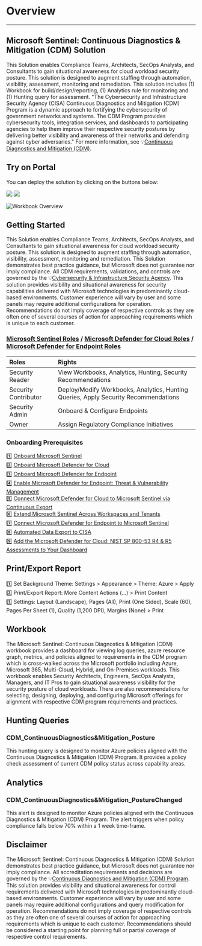 # Overview
---
## Microsoft Sentinel: Continuous Diagnostics & Mitigation (CDM) Solution
This Solution enables Compliance Teams, Architects, SecOps Analysts, and Consultants to gain situational awareness for cloud workload security posture. This solution is designed to augment staffing through automation, visibility, assessment, monitoring and remediation. This solution includes (1) Workbook for build/design/reporting, (1) Analytics rule for monitoring and (1) Hunting query for assessment. "The Cybersecurity and Infrastructure Security Agency (CISA) Continuous Diagnostics and Mitigation (CDM) Program is a dynamic approach to fortifying the cybersecurity of government networks and systems. The CDM Program provides cybersecurity tools, integration services, and dashboards to participating agencies to help them improve their respective security postures by delivering better visibility and awareness of their 
networks and defending against cyber adversaries." For more information, see 💡[Continuous Diagnostics and Mitigation (CDM)](https://www.cisa.gov/cdm).

## Try on Portal
You can deploy the solution by clicking on the buttons below:

<a href="https://portal.azure.com/#create/Microsoft.Template/uri/https%3A%2F%2Fraw.githubusercontent.com%2FAzure%2FAzure-Sentinel%2Fmaster%2FSolutions%2FContinuousDiagnostics&Mitigation%2FPackage%2FmainTemplate.json" target="_blank"><img src="https://aka.ms/deploytoazurebutton"/></a>
<a href="https://portal.azure.us/#create/Microsoft.Template/uri/https%3A%2F%2Fraw.githubusercontent.com%2FAzure%2FAzure-Sentinel%2Fmaster%2FSolutions%2FContinuousDiagnostics&Mitigation%2FPackage%2FmainTemplate.json" target="_blank"><img src="https://aka.ms/deploytoazuregovbutton"/></a>

![Workbook Overview](https://github.com/Azure/Azure-Sentinel/blob/master/Solutions/ContinuousDiagnostics&Mitigation/Workbooks/Images/ContinuousDiagnostics&MitigationBlack.png?raw=true)

## Getting Started
This Solution enables Compliance Teams, Architects, SecOps Analysts, and Consultants to gain situational awareness for cloud workload security posture. This solution is designed to augment staffing through automation, visibility, assessment, monitoring and remediation. This Solution demonstrates best practice guidance, but Microsoft does not guarantee nor imply compliance. All CDM requirements, validations, and controls are governed by the 💡[Cybersecurity & Infrastructure Security Agency](https://www.cisa.gov/cdm). This solution provides visibility and situational awareness for security capabilities delivered with Microsoft technologies in predominantly cloud-based environments. Customer experience will vary by user and some panels may require additional configurations for operation. Recommendations do not imply coverage of respective controls as they are often one of several courses of action for approaching requirements which is unique to each customer.<br>

### [Microsoft Sentinel Roles](https://docs.microsoft.com/azure/sentinel/roles) / [Microsoft Defender for Cloud Roles](https://docs.microsoft.com/azure/defender-for-cloud/permissions#roles-and-allowed-actions) / [Microsoft Defender for Endpoint Roles](https://docs.microsoft.com/microsoft-365/security/defender-endpoint/user-roles)
| <strong> Roles </strong> | <strong> Rights </strong> | 
|:--|:--|
|Security Reader | View Workbooks, Analytics, Hunting, Security Recommendations |
|Security Contributor| Deploy/Modify Workbooks, Analytics, Hunting Queries, Apply Security Recommendations |
|Security Admin| Onboard & Configure Endpoints |
|Owner| Assign Regulatory Compliance Initiatives|

### Onboarding Prerequisites 
1️⃣ [Onboard Microsoft Sentinel](https://docs.microsoft.com/azure/sentinel/quickstart-onboard)<br>
2️⃣ [Onboard Microsoft Defender for Cloud](https://docs.microsoft.com/azure/security-center/security-center-get-started)<br>
3️⃣ [Onboard Microsoft Defender for Endpoint](https://docs.microsoft.com/microsoft-365/security/defender-endpoint/onboard-configure)<br>
4️⃣ [Enable Microsoft Defender for Endpoint: Threat & Vulnerability Management](https://docs.microsoft.com/microsoft-365/security/defender-endpoint/tvm-prerequisites)<br>
5️⃣ [Connect Microsoft Defender for Cloud to Microsoft Sentinel via Continuous Export](https://docs.microsoft.com/azure/security-center/continuous-export)<br>
6️⃣ [Extend Microsoft Sentinel Across Workspaces and Tenants](https://docs.microsoft.com/azure/sentinel/extend-sentinel-across-workspaces-tenants)<br>
7️⃣ [Connect Microsoft Defender for Endpoint to Microsoft Sentinel](https://docs.microsoft.com/azure/sentinel/connect-microsoft-365-defender?tabs=MDE)<br>
8️⃣ [Automated Data Export to CISA](https://docs.microsoft.com/azure/sentinel/connect-microsoft-365-defender?tabs=MDE)<br>
9️⃣ [Add the Microsoft Defender for Cloud: NIST SP 800-53 R4 & R5 Assessments to Your Dashboard](https://docs.microsoft.com/azure/security-center/update-regulatory-compliance-packages#add-a-regulatory-standard-to-your-dashboard)<br>


## Print/Export Report
1️⃣ Set Background Theme: Settings > Appearance > Theme: Azure > Apply<br>
2️⃣ Print/Export Report: More Content Actions (...) > Print Content<br>
3️⃣ Settings: Layout (Landscape), Pages (All), Print (One Sided), Scale (60), Pages Per Sheet (1), Quality (1,200 DPI), Margins (None) > Print<br>

## Workbook
The Microsoft Sentinel: Continuous Diagnostics & Mitigation (CDM) workbook provides a dashboard for viewing log queries, azure resource graph, metrics, and policies aligned to requirements in the CDM program which is cross-walked across the Microsoft portfolio including Azure, Microsoft 365, Multi-Cloud, Hybrid, and On-Premises workloads. This workbook enables Security Architects, Engineers, SecOps Analysts, Managers, and IT Pros to gain situational awareness visibility for the security posture of cloud workloads. There are also recommendations for selecting, designing, deploying, and configuring Microsoft offerings for alignment with respective CDM program requirements and practices.

## Hunting Queries
### CDM_ContinuousDiagnostics&Mitigation_Posture
This hunting query is designed to monitor Azure policies aligned with the Continuous Diagnostics & Mitigation (CDM) Program. It provides a policy check assessment of current CDM policy status across capability areas.<br>

## Analytics
### CDM_ContinuousDiagnostics&Mitigation_PostureChanged
This alert is designed to monitor Azure policies aligned with the Continuous Diagnostics & Mitigation (CDM) Program. The alert triggers when policy compliance falls below 70% within a 1 week time-frame.<br>

## Disclaimer
The Microsoft Sentinel: Continuous Diagnostics & Mitigation (CDM) Solution demonstrates best practice guidance, but Microsoft does not guarantee nor imply compliance. All accreditation requirements and decisions are governed by the 💡[Continuous Diagnostics and Mitigation (CDM) Program](https://www.cisa.gov/cdm). This solution provides visibility and situational awareness for control requirements delivered with Microsoft technologies in predominantly cloud-based environments. Customer experience will vary by user and some panels may require additional configurations and query modification for operation. Recommendations do not imply coverage of respective controls as they are often one of several courses of action for approaching requirements which is unique to each customer. Recommendations should be considered a starting point for planning full or partial coverage of respective control requirements. 